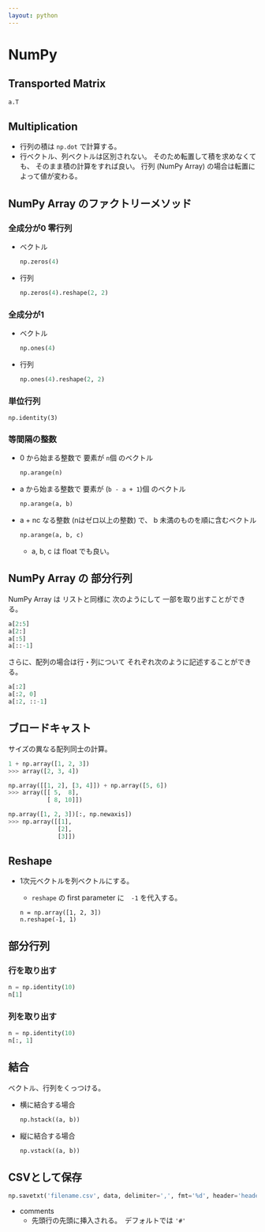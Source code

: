 ```yaml
---
layout: python
---
```


# NumPy

## Transported Matrix

```python
a.T
```

## Multiplication

* 行列の積は `np.dot` で計算する。
* 行ベクトル、列ベクトルは区別されない。 そのため転置して積を求めなくても、 そのまま積の計算をすれば良い。 行列 (NumPy Array) の場合は転置によって値が変わる。

## NumPy Array のファクトリーメソッド

### 全成分が0 零行列

* ベクトル
    ```python
    np.zeros(4)
    ```
* 行列
    ```python
    np.zeros(4).reshape(2, 2)
    ```

### 全成分が1

* ベクトル
    ```python
    np.ones(4)
    ```
* 行列
    ```python
    np.ones(4).reshape(2, 2)
    ```

### 単位行列

```
np.identity(3)
```

### 等間隔の整数

* 0 から始まる整数で 要素が `n`個 のベクトル
    ```python
    np.arange(n)
    ```
* a から始まる整数で 要素が (`b - a + 1`)個 のベクトル
    ```python
    np.arange(a, b)
    ```
* a + nc なる整数 (nはゼロ以上の整数) で、 b 未満のものを順に含むベクトル
    ```python
    np.arange(a, b, c)
    ```
    * a, b, c は float でも良い。

## NumPy Array の 部分行列

NumPy Array は リストと同様に 次のようにして 一部を取り出すことができる。

```python
a[2:5]
a[2:]
a[:5]
a[::-1]
```

さらに、配列の場合は行・列について それぞれ次のように記述することができる。

```python
a[:2]
a[:2, 0]
a[:2, ::-1]
```

## ブロードキャスト

サイズの異なる配列同士の計算。

```python
1 + np.array([1, 2, 3])
>>> array([2, 3, 4])
```

```python
np.array([[1, 2], [3, 4]]) + np.array([5, 6])
>>> array([[ 5,  8],
           [ 8, 10]])
```

```python
np.array([1, 2, 3])[:, np.newaxis])
>>> np.array([[1],
              [2],
              [3]])
```

## Reshape

* 1次元ベクトルを列ベクトルにする。
    * `reshape` の first parameter に　`-1` を代入する。
    
    ```pyrhon
    n = np.array([1, 2, 3])
    n.reshape(-1, 1)
    ```

## 部分行列

### 行を取り出す

```python
n = np.identity(10)
n[1]
```

### 列を取り出す

```python
n = np.identity(10)
n[:, 1]
```

## 結合

ベクトル、行列をくっつける。

* 横に結合する場合
    ```python
    np.hstack((a, b))
    ```
* 縦に結合する場合
    ```python
    np.vstack((a, b))
    ```

## CSVとして保存

```python
np.savetxt('filename.csv', data, delimiter=',', fmt='%d', header='header,columns', comments='')
```

* comments
    * 先頭行の先頭に挿入される。　デフォルトでは `'#'`
